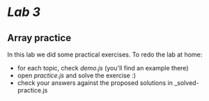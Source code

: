 # _Lab 3_

## Array practice

In this lab we did some practical exercises. To redo the lab at home:
- for each topic, check _demo.js_ (you'll find an example there)
- open _practice.js_ and solve the exercise :) 
- check your answers against the proposed solutions in _solved-practice.js

